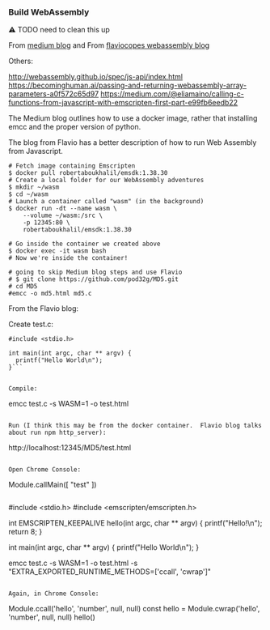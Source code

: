 

### Build WebAssembly

:warning: TODO need to clean this up



From [medium blog](https://medium.com/@robaboukhalil/hit-the-ground-running-with-webassembly-56cf9b2fa35d)
and
From [flaviocopes webassembly blog](https://flaviocopes.com/webassembly/)

Others:

http://webassembly.github.io/spec/js-api/index.html
https://becominghuman.ai/passing-and-returning-webassembly-array-parameters-a0f572c65d97
https://medium.com/@eliamaino/calling-c-functions-from-javascript-with-emscripten-first-part-e99fb6eedb22


The Medium blog outlines how to use a docker image, rather that installing emcc and the proper version
of python.

The blog from Flavio has a better description of how to run Web Assembly from Javascript.

```
# Fetch image containing Emscripten
$ docker pull robertaboukhalil/emsdk:1.38.30
# Create a local folder for our WebAssembly adventures
$ mkdir ~/wasm
$ cd ~/wasm
# Launch a container called "wasm" (in the background)
$ docker run -dt --name wasm \
    --volume ~/wasm:/src \
    -p 12345:80 \
    robertaboukhalil/emsdk:1.38.30
```

```
# Go inside the container we created above
$ docker exec -it wasm bash
# Now we're inside the container!

# going to skip Medium blog steps and use Flavio
# $ git clone https://github.com/pod32g/MD5.git
# cd MD5
#emcc -o md5.html md5.c
```

From the Flavio blog:

Create test.c:
```
#include <stdio.h>

int main(int argc, char ** argv) {
  printf("Hello World\n");
}```


Compile:
```
emcc test.c -s WASM=1 -o test.html
```

Run (I think this may be from the docker container.  Flavio blog talks about run npm http_server):
```
http://localhost:12345/MD5/test.html
```

Open Chrome Console:
```
Module.callMain([ "test" ])
```

```
#include <stdio.h>
#include <emscripten/emscripten.h>

int EMSCRIPTEN_KEEPALIVE hello(int argc, char ** argv) {
  printf("Hello!\n");
  return 8;
}

int main(int argc, char ** argv) {
  printf("Hello World\n");
}

emcc test.c -s WASM=1 -o test.html -s "EXTRA_EXPORTED_RUNTIME_METHODS=['ccall', 'cwrap']"

```

Again, in Chrome Console:
```
Module.ccall('hello', 'number', null, null)
const hello = Module.cwrap('hello', 'number', null, null)
hello()

```



